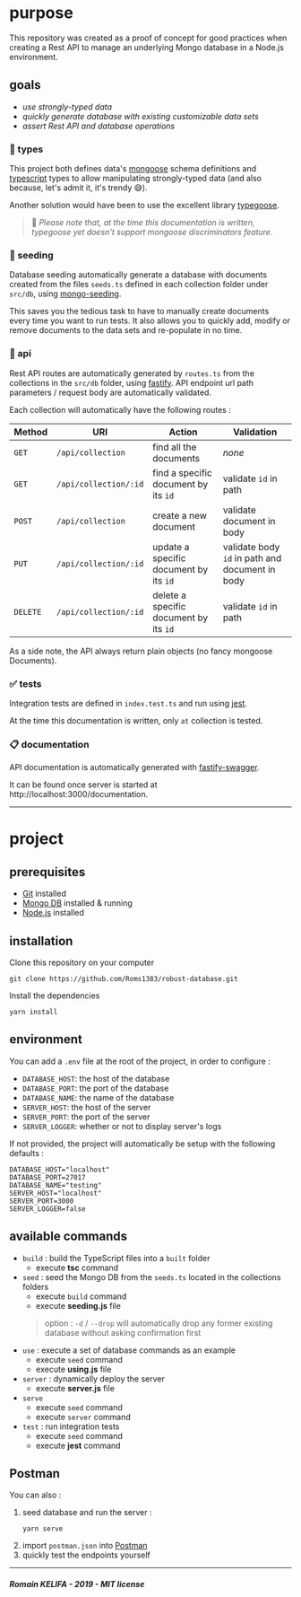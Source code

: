 # purpose

This repository was created as a proof of concept for good practices when creating a Rest API to manage an underlying Mongo database in a Node.js environment.

## goals
*  _use strongly-typed data_
*  _quickly generate database with existing customizable data sets_
*  _assert Rest API and database operations_

### :pushpin: types

This project both defines data's [mongoose](https://github.com/Automattic/mongoose) schema definitions and [typescript](https://github.com/Microsoft/TypeScript) types to allow manipulating strongly-typed data (and also because, let's admit it, it's trendy :sweat_smile:). 

Another solution would have been to use the excellent library [typegoose](https://github.com/szokodiakos/typegoose).
> :cactus: _Please note that, at the time this documentation is written, typegoose yet doesn't support mongoose discriminators feature._

### :seedling: seeding

Database seeding automatically generate a database with documents created from the files `seeds.ts` defined in each collection folder under `src/db`, using [mongo-seeding](https://github.com/pkosiec/mongo-seeding).

This saves you the tedious task to have to manually create documents every time you want to run tests.
It also allows you to quickly add, modify or remove documents to the data sets and re-populate in no time.

### :repeat: api

Rest API routes are automatically generated by `routes.ts` from the collections in the `src/db` folder, using [fastify](https://github.com/fastify/fastify). API endpoint url path parameters / request body are automatically validated.

Each collection will automatically have the following routes :

| Method    | URI                   | Action                                  | Validation                                       |
| ---       | ---                   | ---                                     | ---                                              |
| `GET`     | `/api/collection`     | find all the documents                  | _none_                                           |
| `GET`     | `/api/collection/:id` | find a specific document by its `id`    | validate `id` in path                            |
| `POST`    | `/api/collection`     | create a new document                   | validate document in body                        |
| `PUT`     | `/api/collection/:id` | update a specific document by its `id`  | validate body `id` in path and document in body  |
| `DELETE`  | `/api/collection/:id` | delete a specific document by its `id`  | validate `id` in path                            |

As a side note, the API always return plain objects (no fancy mongoose Documents).

### :white_check_mark: tests

Integration tests are defined in `index.test.ts` and run using [jest](https://github.com/facebook/jest).

At the time this documentation is written, only `at` collection is tested.

### :clipboard: documentation

API documentation is automatically generated with [fastify-swagger](https://github.com/fastify/fastify-swagger).

It can be found once server is started at http://localhost:3000/documentation.

---

# project

## prerequisites

*  [Git](https://git-scm.com) installed
*  [Mongo DB](https://www.mongodb.com) installed & running
*  [Node.js](https://www.mongodb.com) installed

## installation

Clone this repository on your computer
```shell
git clone https://github.com/Roms1383/robust-database.git
```
Install the dependencies
```shell
yarn install
```

## environment

You can add a `.env` file at the root of the project, in order to configure :
*  `DATABASE_HOST`: the host of the database
*  `DATABASE_PORT`: the port of the database
*  `DATABASE_NAME`: the name of the database
*  `SERVER_HOST`:   the host of the server
*  `SERVER_PORT`:   the port of the server
*  `SERVER_LOGGER`: whether or not to display server's logs

If not provided, the project will automatically be setup with the following defaults :
```env
DATABASE_HOST="localhost"
DATABASE_PORT=27017
DATABASE_NAME="testing"
SERVER_HOST="localhost"
SERVER_PORT=3000
SERVER_LOGGER=false
```

## available commands

*  `build` : build the TypeScript files into a `built` folder
   *  execute **tsc** command
*  `seed` : seed the Mongo DB from the `seeds.ts` located in the collections folders
   *  execute `build` command
   *  execute **seeding.js** file
   > option : `-d` / `--drop` will automatically drop any former existing database without asking confirmation first
*  `use` : execute a set of database commands as an example
   *  execute `seed` command
   *  execute **using.js** file
*  `server` : dynamically deploy the server
   *  execute **server.js** file
*  `serve`
   *  execute `seed` command
   *  execute `server` command
*  `test` : run  integration tests
   *  execute `seed` command
   *  execute **jest** command

## Postman

You can also :
1.  seed database and run the server :
    ```shell
    yarn serve
    ```
2.  import `postman.json` into [Postman](https://www.getpostman.com)
3.  quickly test the endpoints yourself

---

##### _Romain KELIFA - 2019 - MIT license_

